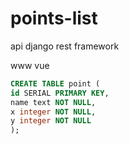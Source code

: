 # points-list

api
    django rest framework

www
    vue

```sql
CREATE TABLE point (
id SERIAL PRIMARY KEY,
name text NOT NULL,
x integer NOT NULL,
y integer NOT NULL
);
```